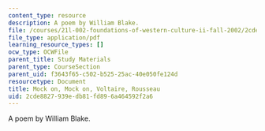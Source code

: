 ```yaml
---
content_type: resource
description: A poem by William Blake.
file: /courses/21l-002-foundations-of-western-culture-ii-fall-2002/2cde8827939edb81fd896a464592f2a6_blake.pdf
file_type: application/pdf
learning_resource_types: []
ocw_type: OCWFile
parent_title: Study Materials
parent_type: CourseSection
parent_uid: f3643f65-c502-b525-25ac-40e050fe124d
resourcetype: Document
title: Mock on, Mock on, Voltaire, Rousseau
uid: 2cde8827-939e-db81-fd89-6a464592f2a6
---
```

A poem by William Blake.

